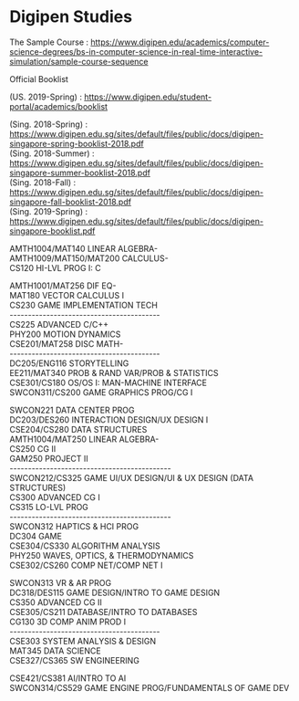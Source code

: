 # Digipen Studies

The Sample Course : https://www.digipen.edu/academics/computer-science-degrees/bs-in-computer-science-in-real-time-interactive-simulation/sample-course-sequence

Official Booklist

(US. 2019-Spring) : https://www.digipen.edu/student-portal/academics/booklist

(Sing. 2018-Spring) : https://www.digipen.edu.sg/sites/default/files/public/docs/digipen-singapore-spring-booklist-2018.pdf<br>
(Sing. 2018-Summer) : https://www.digipen.edu.sg/sites/default/files/public/docs/digipen-singapore-summer-booklist-2018.pdf<br>
(Sing. 2018-Fall) : https://www.digipen.edu.sg/sites/default/files/public/docs/digipen-singapore-fall-booklist-2018.pdf<br>
(Sing. 2019-Spring) : https://www.digipen.edu.sg/sites/default/files/public/docs/digipen-singapore-booklist.pdf

AMTH1004/MAT140		LINEAR ALGEBRA-<br>
AMTH1009/MAT150/MAT200	CALCULUS-<br>
CS120			HI-LVL PROG I: C<br>

AMTH1001/MAT256	DIF EQ-<br>
MAT180		VECTOR CALCULUS I<br>
CS230		GAME IMPLEMENTATION TECH<br>
-----------------------------------------<br>
CS225		ADVANCED C/C++<br>
PHY200		MOTION DYNAMICS<br>
CSE201/MAT258	DISC MATH-<br>
-----------------------------------------<br>
DC205/ENG116	STORYTELLING<br>
EE211/MAT340	PROB & RAND VAR/PROB & STATISTICS<br>
CSE301/CS180	OS/OS I: MAN-MACHINE INTERFACE<br>
SWCON311/CS200	GAME GRAPHICS PROG/CG I

SWCON221	DATA CENTER PROG<br>
DC203/DES260	INTERACTION DESIGN/UX DESIGN I<br>
CSE204/CS280	DATA STRUCTURES<br>
AMTH1004/MAT250	LINEAR ALGEBRA-<br>
CS250		CG II<br>
GAM250		PROJECT II<br>
--------------------------------------------<br>
SWCON212/CS325	GAME UI/UX DESIGN/UI & UX DESIGN (DATA STRUCTURES)<br>
CS300		ADVANCED CG I<br>
CS315		LO-LVL PROG<br>
--------------------------------------------<br>
SWCON312	HAPTICS & HCI PROG<br>
DC304		GAME<br>
CSE304/CS330	ALGORITHM ANALYSIS<br>
PHY250		WAVES, OPTICS, & THERMODYNAMICS<br>
CSE302/CS260	COMP NET/COMP NET I<br>

SWCON313	VR & AR PROG<br>
DC318/DES115	GAME DESIGN/INTRO TO GAME DESIGN<br>
CS350		ADVANCED CG II<br>
CSE305/CS211	DATABASE/INTRO TO DATABASES<br>
CG130		3D COMP ANIM PROD I<br>
-----------------------------------------<br>
CSE303		SYSTEM ANALYSIS & DESIGN<br>
MAT345		DATA SCIENCE<br>
CSE327/CS365	SW ENGINEERING<br>

CSE421/CS381	AI/INTRO TO AI<br>
SWCON314/CS529	GAME ENGINE PROG/FUNDAMENTALS OF GAME DEV
